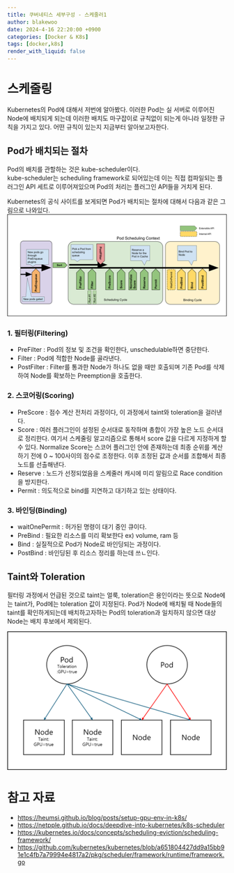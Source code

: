 ```yaml
---
title: 쿠버네티스 세부구성 - 스케줄러1
author: blakewoo
date: 2024-4-16 22:20:00 +0900
categories: [Docker & K8s]
tags: [docker,k8s]
render_with_liquid: false
---
```


# 스케줄링
Kubernetes의 Pod에 대해서 저번에 알아봤다.
이러한 Pod는 실 서버로 이루어진 Node에 배치되게 되는데 이러한 배치도 마구잡이로 규칙없이 되는게 아니라
일정한 규칙을 가지고 있다.
어떤 규칙이 있는지 지금부터 알아보고자한다.

## Pod가 배치되는 절차
Pod의 배치를 관할하는 것은 kube-scheduler이다.   
kube-scheduler는 scheduling framework로 되어있는데 이는 직접 컴파일되는 플러그인 API 세트로 이루어져있으며
Pod의 처리는 플러그인 API들을 거치게 된다.


Kubernetes의 공식 사이트를 보게되면 Pod가 배치되는 절차에 대해서 다음과 같은 그림으로 나와있다.   
![img.png](../../assets/blog/docker&k8s/kubernetes_pod_allocation_img1.png)   


### 1. 필터링(Filtering)
- PreFilter : Pod의 정보 및 조건을 확인한다, unschedulable하면 중단한다.
- Filter : Pod에 적합한 Node를 골라낸다.
- PostFilter : Filter를 통과한 Node가 하나도 없을 때만 호출되며 기존 Pod를 삭제하여 Node를 확보하는
  Preemption을 호출한다.

### 2. 스코어링(Scoring)
- PreScore : 점수 계산 전처리 과정이다, 이 과정에서 taint와 toleration을 걸러낸다.
- Score : 여러 플러그인이 설정된 순서대로 동작하며 총합이 가장 높은 노드 순서대로 정리한다.
  여기서 스케줄링 알고리즘으로 통해서 score 값을 다르게 지정하게 할 수 있다.
  Normalize Score는 스코어 플러그인 안에 존재하는데 최종 순위를 계산하기 전에 0 ~ 100사이의 점수로
  조정한다. 이후 조정된 값과 순서를 조합해서 최종 노드를 선출해낸다.
- Reserve : 노드가 선정되었음을 스케줄러 캐시에 미리 알림으로 Race condition을 방지한다.
- Permit : 의도적으로 bind를 지연하고 대기하고 있는 상태이다.

### 3. 바인딩(Binding)
- waitOnePermit : 허가된 명령이 대기 중인 큐이다.
- PreBind : 필요한 리소스를 미리 확보한다 ex) volume, ram 등
- Bind : 실질적으로 Pod가 Node로 바인딩되는 과정이다.
- PostBind : 바인딩된 후 리소스 정리를 하는데 쓰ㄴ인다.


## Taint와 Toleration
필터링 과정에서 언급된 것으로 taint는 얼룩, toleration은 용인이라는 뜻으로
Node에는 taint가, Pod에는 toleration 값이 지정된다.
Pod가 Node에 배치될 때 Node들의 taint를 확인하게되는데 배치하고자하는 Pod의 toleration과 일치하지 않으면
대상 Node는 배치 후보에서 제외된다.   

![img.png](../../assets/blog/docker&k8s/kubernetes_taint_toleration_img1.png)







# 참고 자료
- https://heumsi.github.io/blog/posts/setup-gpu-env-in-k8s/
- https://netpple.github.io/docs/deepdive-into-kubernetes/k8s-scheduler
- https://kubernetes.io/docs/concepts/scheduling-eviction/scheduling-framework/
- https://github.com/kubernetes/kubernetes/blob/a651804427dd9a15bb91e1c4fb7a79994e4817a2/pkg/scheduler/framework/runtime/framework.go
